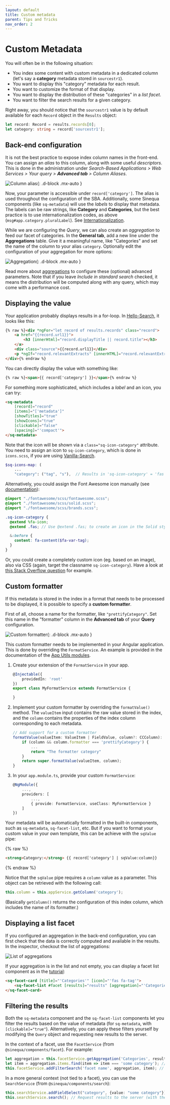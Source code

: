 ```yaml
---
layout: default
title: Custom metadata
parent: Tips and Tricks
nav_order: 2
---
```


# Custom Metadata

You will often be in the following situation:

- You index some content with custom metadata in a dedicated column (let's say a **category** metadata stored in `sourcestr1`).
- You want to display this "category" metadata for each result.
- You want to customize the format of that display.
- You want to display the distribution of these "categories" in a *list facet*.
- You want to filter the search results for a given category.

Right away, you should notice that the `sourcestr1` value is by default available for each `Record` object in the `Results` object:

```ts
let record: Record = results.records[0];
let category: string = record['sourcestr1'];
```

## Back-end configuration

It is not the best practice to expose index column names in the front-end. You can assign an *alias* to this column, along with some useful *descriptors*. This is done in the administration under *Search-Based Applications > Web Services > Your query > **Advanced tab** > Column Aliases*.

![Column alias]({{site.baseurl}}assets/tipstricks/alias.png){: .d-block .mx-auto }

Now, your parameter is accessible under `record['category']`. The alias is used throughout the configuration of the SBA. Additionally, some Sinequa components (like `sq-metadata`) will use the *labels* to display that metadata. The labels can be raw strings, like **Category** and **Categories**, but the best practice is to use internationalization codes, as above (`msg#app.category.pluralLabel`). See [Internationalization]({{site.baseurl}}tutorial/intl.html).

While we are configuring the *Query*, we can also create an *aggregation* to feed our facet of categories. In the **General tab**, add a new line under the **Aggregations** table. Give it a meaningful name, like "Categories" and set the name of the column to your alias `category`. Optionally edit the configuration of your aggregation for more options:

![Aggregation]({{site.baseurl}}assets/tipstricks/aggregation.png){: .d-block .mx-auto }

Read more about [aggregations](https://doc.sinequa.com/en.sinequa-es.v11/Content/en.sinequa-es.syntax.sql.html#aggregations-distribution-and-correlation) to configure these (optional) advanced parameters. Note that if you leave *Include in standard search* checked, it means the distribution will be computed along with any query, which may come with a performance cost.

## Displaying the value

Your application probably displays results in a for-loop. In [Hello-Search]({{site.baseurl}}modules/hello-search/hello-search.html), it looks like this:

```html
{% raw %}<div *ngFor="let record of results.records" class="record">
    <a href="{{record.url1}}">
        <h3 [innerHtml]="record.displayTitle || record.title"></h3>
    </a>
    <div class="source">{{record.url1}}</div>
    <p *ngIf="record.relevantExtracts" [innerHTML]="record.relevantExtracts"></p>
</div>{% endraw %}
```

You can directly display the value with something like:

```html
{% raw %}<span>{{ record['category'] }}</span>{% endraw %}
```

For something more sophisticated, which includes a *label* and an icon, you can try:

```html
<sq-metadata
    [record]="record"
    [items]="['metadata']"
    [showTitles]="true"
    [showIcons]="true"
    [clickable]="false"
    [spacing]="'compact'">
</sq-metadata>
```

Note that the icon will be shown via a `class="sq-icon-category"` attribute. You need to assign an icon to `sq-icon-category`, which is done in `icons.scss`, if you are using [Vanilla-Search]({{site.baseurl}}modules/vanilla-search/vanilla-search.html).

```scss
$sq-icons-map: (
    ...
    "category": ("tag", "s"),  // Results in 'sq-icon-category' = 'fas fa-tag', a font awesome icon
```

Alternatively, you could assign the Font Awesome icon manually (see [documentation](https://fontawesome.com/how-to-use/on-the-web/using-with/sass)):

```scss
@import "./fontawesome/scss/fontawesome.scss";
@import "./fontawesome/scss/solid.scss";
@import "./fontawesome/scss/brands.scss";

.sq-icon-category {
  @extend %fa-icon;
  @extend .fas; // Use @extend .fas; to create an icon in the Solid style

  &:before {
    content: fa-content($fa-var-tag);
  }
}
```

Or, you could create a completely custom icon (eg. based on an image), also via CSS (again, target the classname `sq-icon-category`). Have a look at [this Stack Overflow question](https://stackoverflow.com/questions/29576527/adding-icon-image-to-css-class-for-html-elements) for example.

## Custom formatter

If this metadata is stored in the index in a format that needs to be processed to be displayed, it is possible to specify a **custom formatter**.

First of all, choose a name for the formatter, like `"prettifyCategory"`. Set this name in the "formatter" column in the **Advanced tab** of your **Query** configuration.

![Custom formatter]({{site.baseurl}}assets/tipstricks/metadata-formatter.png){: .d-block .mx-auto }

This custom formatter needs to be implemented in your Angular application. This is done by overriding the `FormatService`. An example is provided in the documentation of the [App Utils modules]({{site.baseurl}}modules/core/app-utils.html#format-service).

1. Create your extension of the `FormatService` in your app.

    ```ts
    @Injectable({
        providedIn: 'root'
    })
    export class MyFormatService extends FormatService {

    }
    ```

2. Implement your custom formatter by overriding the `formatValue()` method. The `valueItem` input contains the raw value stored in the index, and the `column` contains the properties of the index column corresponding to each metadata.

    ```ts
    // Add support for a custom formatter
    formatValue(valueItem: ValueItem | FieldValue, column?: CCColumn): string {
        if (column && column.formatter === 'prettifyCategory') {
            ...
            return "The formatter category"
        }
        return super.formatValue(valueItem, column);
    }
    ```

3. In your `app.module.ts`, provide your custom `FormatService`:

    ```ts
    @NgModule({
        ...,
        providers: [
            ...,
            { provide: FormatService, useClass: MyFormatService }
        ]
    })
    ```

Your metadata will be automatically formatted in the built-in components, such as `sq-metadata`, `sq-facet-list`, etc. But if you want to format your custom value in your own template, this can be achieve with the `sqValue` pipe:

{% raw %}

```html
<strong>Category:</strong> {{ record['category'] | sqValue:column}}
```

{% endraw %}

Notice that the `sqValue` pipe requires a `column` value as a parameter. This object can be retrieved with the following call:

```ts
this.column = this.appService.getColumn('category');
```

(Basically `getColumn()` returns the configuration of this index column, which includes the name of its formatter.)

## Displaying a list facet

If you configured an aggregation in the back-end configuration, you can first check that the data is correctly computed and available in the results. In the inspector, checkout the list of aggregations:

![List of aggregations]({{site.baseurl}}assets/tipstricks/aggregations.png)

If your aggregation is in the list and not empty, you can display a facet list component as in the [tutorial]({{site.baseurl}}tutorial/facet-module.html):

```html
<sq-facet-card [title]="'Categories'" [icon]="'fas fa-tag'">
    <sq-facet-list #facet [results]="results" [aggregation]="'Categories'"></sq-facet-list>
</sq-facet-card>
```

## Filtering the results

Both the `sq-metadata` component and the `sq-facet-list` components let you filter the results based on the value of metadata (for `sq-metadata`, with `[clickable]="true"`). Alternatively, you can apply these filters yourself by modifying the `Query` object and requesting new results to the server.

In the context of a facet, use the `FacetService` (from `@sinequa/components/facet`). For example:

```ts
let aggregation = this.facetService.getAggregation('Categories', results); // Get the aggregation data
let item = aggregation.items.find(item => item === 'some category'); // Find the item you want to "click" on
this.facetService.addFilterSearch('facet name', aggregation, item); // Apply the filter (to the Query) and refresh the search
```

In a more general context (not tied to a facet), you can use the `SearchService` (from `@sinequa/components/search`):

```ts
this.searchService.addFieldSelect("category", {value: "some category"}); // Apply the filter (to the Query)
this.searchService.search(); // Request results to the server (with the new query)
```
